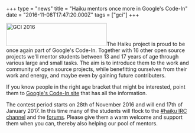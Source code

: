 +++
type = "news"
title = "Haiku mentors once more in Google's Code-In"
date = "2016-11-08T17:47:20.000Z"
tags = ["gci"]
+++

<span class="inline right"><img src="https://www.haiku-os.org/files/GCI-new-logo.jpg" alt="GCI 2016" title="GCI 2016" class="image image-_original " width="272" height="62" /></span>The Haiku project is proud to be once again part of Google's Code-In.
Together with 16 other open source projects we'll mentor students between 13 and 17 years of age through various large and small tasks. The aim is to introduce them to the work and community of open source projects, while benefitting ourselves from their work and energy, and maybe even by gaining future contributers.

If you know people in the right age bracket that might be interested, point them to <a href="https://codein.withgoogle.com">Google's Code-In site</a> that has all the information.

The contest period starts on 28th of November 2016 and will end 17th of January 2017. In this time many of the students will flock to the <a href="https://www.haiku-os.org/community/irc">#haiku IRC channel</a> and the <a href="https://www.haiku-os.org/forum">forums</a>. Please give them a warm welcome and support them when you can, thereby also helping our pool of mentors.